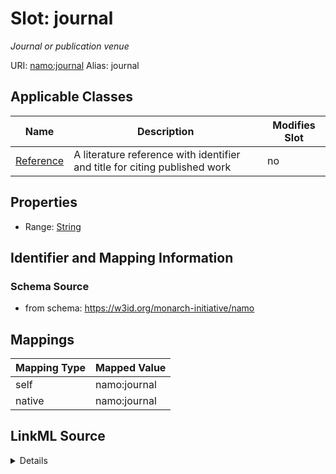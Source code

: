 

# Slot: journal 


_Journal or publication venue_





URI: [namo:journal](https://w3id.org/monarch-initiative/namo/journal)
Alias: journal

<!-- no inheritance hierarchy -->





## Applicable Classes

| Name | Description | Modifies Slot |
| --- | --- | --- |
| [Reference](Reference.md) | A literature reference with identifier and title for citing published work |  no  |






## Properties

* Range: [String](String.md)




## Identifier and Mapping Information






### Schema Source


* from schema: https://w3id.org/monarch-initiative/namo




## Mappings

| Mapping Type | Mapped Value |
| ---  | ---  |
| self | namo:journal |
| native | namo:journal |




## LinkML Source

<details>
```yaml
name: journal
description: Journal or publication venue
from_schema: https://w3id.org/monarch-initiative/namo
rank: 1000
alias: journal
owner: Reference
domain_of:
- Reference
range: string

```
</details>